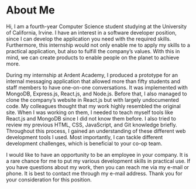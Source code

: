 # About Me
Hi, I am a fourth-year Computer Science student studying at the University of California, Irvine. I have an interest in a software developer position, since I can develop the application you need with the required skills. Furthermore, this internship would not only enable me to apply my skills to a practical application, but also to fulfill the company’s values. With this in mind, we can create products to enable people on the planet to achieve more. 

During my internship at Ardent Academy, I produced a prototype for an internal messaging application that allowed more than fifty students and staff members to have one-on-one conversations. It was implemented with MongoDB, Express.js, React.js, and Node.js. Before that, I also managed to clone the company’s website in React.js but with largely undocumented code. My colleagues thought that my work highly resembled the original site. When I was working on them, I needed to teach myself tools like React.js and MongoDB since I did not know them before. I also tried to review my previous HTML, CSS, JavaScript, and Git knowledge briefly. Throughout this process, I gained an understanding of these different web development tools I used. Most importantly, I can tackle different development challenges, which is beneficial to your co-op team.  

I would like to have an opportunity to be an employee in your company. It is a rare chance for me to put my various development skills in practical use. If you have questions about my work, then you can reach me via my e-mail or phone. It is best to contact me through my e-mail address. Thank you for your consideration for this position.  
